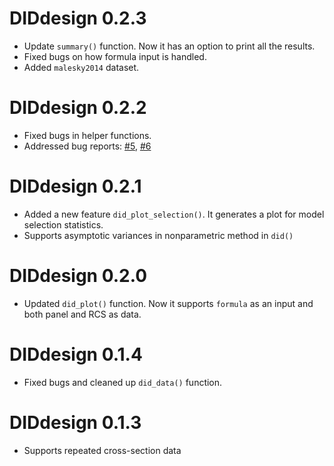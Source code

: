 
# DIDdesign 0.2.3

+ Update `summary()` function. Now it has an option to print all the results.  
+ Fixed bugs on how formula input is handled.
+ Added `malesky2014` dataset.

# DIDdesign 0.2.2

+ Fixed bugs in helper functions.
+ Addressed bug reports: [#5](https://github.com/naoki-egami/DIDdesign/issues/5), [#6](https://github.com/naoki-egami/DIDdesign/issues/6)

# DIDdesign 0.2.1

+ Added a new feature `did_plot_selection()`. It generates a plot for model selection statistics.
+ Supports asymptotic variances in nonparametric method in `did()`

# DIDdesign 0.2.0

+ Updated `did_plot()` function. Now it supports `formula` as an input and both panel and RCS as data.

# DIDdesign 0.1.4

+ Fixed bugs and cleaned up `did_data()` function.

# DIDdesign 0.1.3

+ Supports repeated cross-section data
